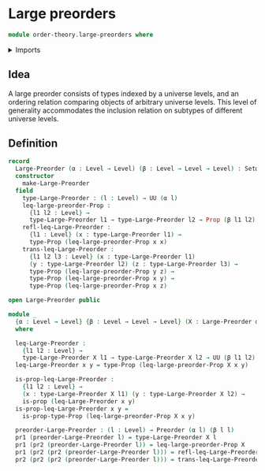 # Large preorders

```agda
module order-theory.large-preorders where
```

<details><summary>Imports</summary>
```agda
open import foundation.dependent-pair-types
open import foundation.propositions
open import foundation.universe-levels
open import Agda.Primitive using (Setω)
open import order-theory.preorders
```
</details>

## Idea

A large preorder consists of types indexed by a universe levels, and an ordering relation comparing objects of arbitrary universe levels. This level of generality accommodates the inclusion relation on subtypes of different universe levels.

## Definition

```agda
record
  Large-Preorder (α : Level → Level) (β : Level → Level → Level) : Setω where
  constructor
    make-Large-Preorder
  field
    type-Large-Preorder : (l : Level) → UU (α l)
    leq-large-preorder-Prop :
      {l1 l2 : Level} →
      type-Large-Preorder l1 → type-Large-Preorder l2 → Prop (β l1 l2)
    refl-leq-Large-Preorder :
      {l1 : Level} (x : type-Large-Preorder l1) →
      type-Prop (leq-large-preorder-Prop x x)
    trans-leq-Large-Preorder :
      {l1 l2 l3 : Level} (x : type-Large-Preorder l1)
      (y : type-Large-Preorder l2) (z : type-Large-Preorder l3) →
      type-Prop (leq-large-preorder-Prop y z) →
      type-Prop (leq-large-preorder-Prop x y) →
      type-Prop (leq-large-preorder-Prop x z)

open Large-Preorder public

module _
  {α : Level → Level} {β : Level → Level → Level} (X : Large-Preorder α β)
  where

  leq-Large-Preorder :
    {l1 l2 : Level} →
    type-Large-Preorder X l1 → type-Large-Preorder X l2 → UU (β l1 l2)
  leq-Large-Preorder x y = type-Prop (leq-large-preorder-Prop X x y)

  is-prop-leq-Large-Preorder :
    {l1 l2 : Level} →
    (x : type-Large-Preorder X l1) (y : type-Large-Preorder X l2) →
    is-prop (leq-Large-Preorder x y)
  is-prop-leq-Large-Preorder x y =
    is-prop-type-Prop (leq-large-preorder-Prop X x y)

  preorder-Large-Preorder : (l : Level) → Preorder (α l) (β l l)
  pr1 (preorder-Large-Preorder l) = type-Large-Preorder X l
  pr1 (pr2 (preorder-Large-Preorder l)) = leq-large-preorder-Prop X
  pr1 (pr2 (pr2 (preorder-Large-Preorder l))) = refl-leq-Large-Preorder X
  pr2 (pr2 (pr2 (preorder-Large-Preorder l))) = trans-leq-Large-Preorder X
```
